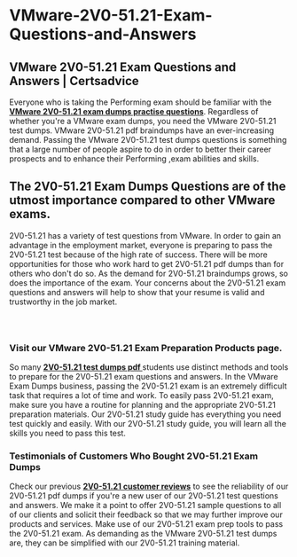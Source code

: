 # VMware-2V0-51.21-Exam-Questions-and-Answers
<h2><strong>VMware 2V0-51.21 Exam Questions and Answers | Certsadvice</strong></h2> <p>Everyone who is taking the Performing exam should be familiar with the <a href="http://www.certsadvice.com/vmware/2v0-51.21-practice-questions"><strong>VMware 2V0-51.21 exam dumps practise questions</strong></a>. Regardless of whether you&#39;re a VMware exam dumps, you need the VMware 2V0-51.21 test dumps. VMware 2V0-51.21 pdf braindumps have an ever-increasing demand. Passing the VMware 2V0-51.21 test dumps questions is something that a large number of people aspire to do in order to better their career prospects and to enhance their Performing ,exam abilities and skills.</p> <h2><strong>The 2V0-51.21 Exam Dumps Questions are of the utmost importance compared to other VMware exams.</strong></h2> <p>2V0-51.21 has a variety of test questions from VMware. In order to gain an advantage in the employment market, everyone is preparing to pass the 2V0-51.21 test because of the high rate of success. There will be more opportunities for those who work hard to get 2V0-51.21 pdf dumps than for others who don&#39;t do so. As the demand for 2V0-51.21 braindumps grows, so does the importance of the exam. Your concerns about the 2V0-51.21 exam questions and answers will help to show that your resume is valid and trustworthy in the job market.</p> <p><a href="http://www.certsadvice.com/vmware/2v0-51.21-practice-questions" style="display: block; padding: 1em 0; text-align: center; "><img alt="" src="https://1.bp.blogspot.com/-RUOr8Wn-CRk/YUYAxC8kcHI/AAAAAAAAAnw/F7BbdI3tw8QDj5z8iX0vQAioQzKiUxduwCLcBGAsYHQ/s0/unnamed.jpg" /></a></p> <h3><strong>Visit our VMware 2V0-51.21 Exam Preparation Products page.</strong></h3> <p>So many <a href="http://www.certsadvice.com/vmware/2v0-51.21-practice-questions"><strong>2V0-51.21 test dumps pdf </strong></a>students use distinct methods and tools to prepare for the 2V0-51.21 exam questions and answers. In the VMware Exam Dumps business, passing the 2V0-51.21 exam is an extremely difficult task that requires a lot of time and work. To easily pass 2V0-51.21 exam, make sure you have a routine for planning and the appropriate 2V0-51.21 preparation materials. Our 2V0-51.21 study guide has everything you need test quickly and easily. With our 2V0-51.21 study guide, you will learn all the skills you need to pass this test.</p> <h3><strong>Testimonials of Customers Who Bought 2V0-51.21 Exam Dumps</strong></h3> <p>Check our previous <a href="http://www.certsadvice.com/vmware/2v0-51.21-practice-questions"><strong>2V0-51.21 customer reviews</strong></a> to see the reliability of our 2V0-51.21 pdf dumps if you&#39;re a new user of our 2V0-51.21 test questions and answers. We make it a point to offer 2V0-51.21 sample questions to all of our clients and solicit their feedback so that we may further improve our products and services. Make use of our 2V0-51.21 exam prep tools to pass the 2V0-51.21 exam. As demanding as the VMware 2V0-51.21 test dumps are, they can be simplified with our 2V0-51.21 training material.</p>

